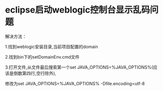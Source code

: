 # eclipse启动weblogic控制台显示乱码问题  

解决方法： 


1.找到weblogic安装目录,当前项目配置的domain  

2.找到bin下的setDomainEnv.cmd文件  

3.打开文件,从文件最后搜索第一个set JAVA_OPTIONS=%JAVA_OPTIONS%(应该是倒数第四行,空行除外),

修改为set JAVA_OPTIONS=%JAVA_OPTIONS% -Dfile.encoding=utf-8 
